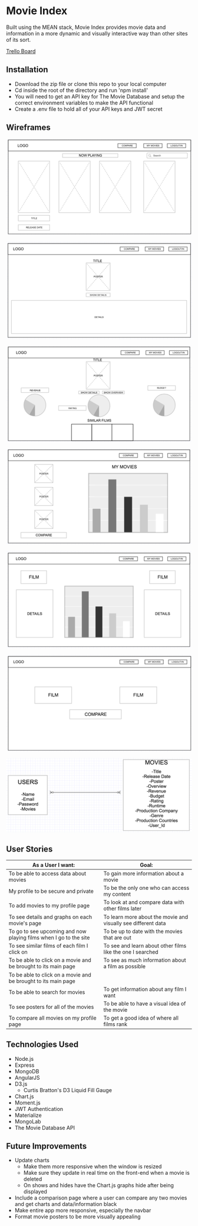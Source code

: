 # Movie Index

Built using the MEAN stack, Movie Index provides movie data and information in a more dynamic and visually interactive way than other sites of its sort.

[Trello Board](https://trello.com/b/EhMZSFFy/wdi-project4)

## Installation
* Download the zip file or clone this repo to your local computer
* Cd inside the root of the directory and run 'npm install'
* You will need to get an API key for The Movie Database and setup the correct environment variables to make the API functional
* Create a .env file to hold all of your API keys and JWT secret

## Wireframes

![Movie Page](public/images/movies.png)

![Movie Page](public/images/overview.png)

![Dashboard Page](public/images/dashboard.png)

![Profile Page](public/images/profile.png)

![Dashboard Page](public/images/analysis.png)

![Dashboard Page](public/images/comparison.png)

![Models](public/images/models.png)

## User Stories

| As a User I want:  | Goal:           |
| -------------       |-------------|
| To be able to access data about movies  | To gain more information about a movie |
| My profile to be secure and private | To be the only one who can access my content    |
| To add movies to my profile page| To look at and compare data with other films later   |
| To see details and graphs on each movie's page | To learn more about the movie and visually see different data  |
| To go to see upcoming and now playing films when I go to the site | To be up to date with the movies that are out   |
| To see similar films of each film I click on| To see and learn about other films like the one I searched|
| To be able to click on a movie and be brought to its main page| To see as much information about a film as possible |
| To be able to click on a movie and be brought to its main page|  |
| To be able to search for movies| To get information about any film I want |
| To see posters for all of the movies | To be able to have a visual idea of the movie |
| To compare all movies on my profile page| To get a good idea of where all films rank |

## Technologies Used
* Node.js
* Express
* MongoDB
* AngularJS
* D3.js
  * Curtis Bratton's D3 Liquid Fill Gauge
* Chart.js
* Moment.js
* JWT Authentication
* Materialize
* MongoLab
* The Movie Database API

## Future Improvements
* Update charts
  * Make them more responsive when the window is resized
  * Make sure they update in real time on the front-end when a movie is deleted
  * On shows and hides have the Chart.js graphs hide after being displayed
* Include a comparison page where a user can compare any two movies and get charts and data/information black
* Make entire app more responsive, especially the navbar
* Format movie posters to be more visually appealing
